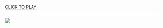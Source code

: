 
<a href="https://premium76.site?title=nfl_football_unblocked_games&ref=13M">CLICK TO PLAY</a></h3>
<hr>

<a href="https://premium76.site?title=nfl_football_unblocked_games&ref=13M"><img src="https://clearcache.store/games.png"></a>


